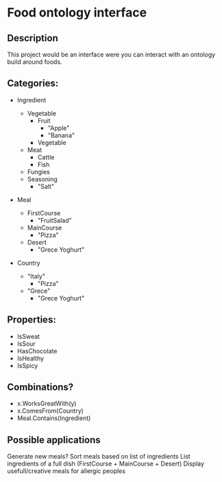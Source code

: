 # Food ontology interface

## Description

This project would be an interface were you can interact with an ontology build around foods.

## Categories:

- Ingredient
    - Vegetable
        - Fruit
            - "Apple"
            - "Banana"
        - Vegetable
    - Meat
        - Cattle
        - Fish
    - Fungies
    - Seasoning
        - "Salt"

- Meal
    - FirstCourse
        - "FruitSalad"
    - MainCourse
        - "Pizza"
    - Desert
        - "Grece Yoghurt"

- Country
    - "Italy"
        - "Pizza"
    - "Grece"
        - "Grece Yoghurt"

## Properties:

- IsSweat
- IsSour
- HasChocolate
- IsHealthy
- IsSpicy

## Combinations?

- x.WorksGreatWith(y)
- x.ComesFrom(Country)
- Meal.Contains(Ingredient)

## Possible applications

Generate new meals?
Sort meals based on list of ingredients
List ingredients of a full dish (FirstCourse + MainCourse + Desert)
Display usefull/creative meals for allergic peoples
